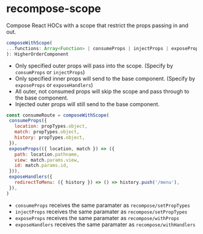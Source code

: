 # recompose-scope
Compose React HOCs with a scope that restrict the props passing in and out.

```js
composeWithScope(
...functions: Array<Function> | consumeProps | injectProps | exposeProps | exposeHandlers
): HigherOrderComponent
```

- Only specified outer props will pass into the scope.
  (Specify by `consumProps` or `injectProps`)
- Only specified inner props will send to the base component.
  (Specify by `exposeProps` or `exposeHandlers`)
- All outer, not consumed props will skip the scope and pass through to the base component.
- Injected outer props will still send to the base component.

```js
const consumeRoute = composeWithScope(
 consumeProps({
   location: propTypes.object,
   match: propTypes.object,
   history: propTypes.object,
 }),
 exposeProps(({ location, match }) => ({
   path: location.pathname,
   view: match.params.view,
   id: match.params.id,
 })),
 exposeHandlers({
   redirectToMenu: ({ history }) => () => history.push('/menu'),
 }),
)
```

- `consumeProps` receives the same paramater as `recompose/setPropTypes`
- `injectProps` receives the same paramater as `recompose/setPropTypes`
- `exposeProps` receives the same paramater as `recompose/withProps`
- `exposeHandlers` receives the same paramater as `recompose/withHandlers`

